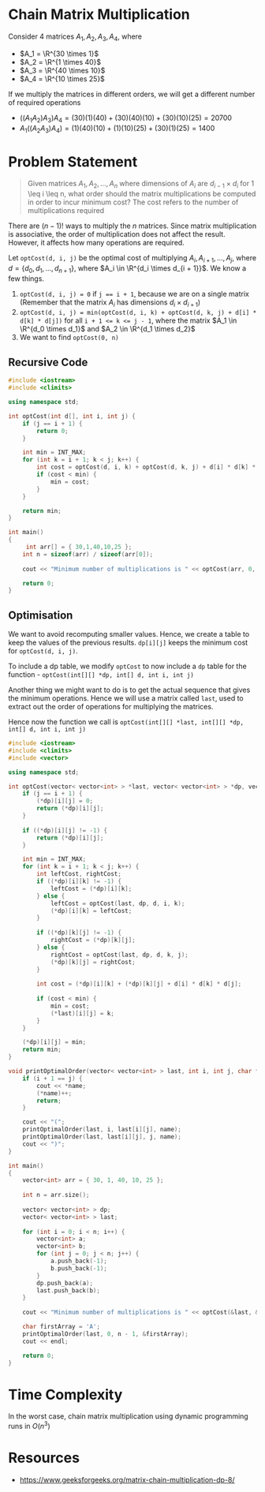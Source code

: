 # Chain Matrix Multiplication

Consider 4 matrices $A_1, A_2, A_3, A_4$, where

- $A_1 = \R^{30 \times 1}$
- $A_2 = \R^{1 \times 40}$
- $A_3 = \R^{40 \times 10}$
- $A_4 = \R^{10 \times 25}$
 
If we multiply the matrices in different orders, we will get a different number of required operations

- $((A_1 A_2)A_3)A_4 = (30)(1)(40) + (30)(40)(10) + (30)(10)(25) = 20700$
- $A_1((A_2 A_3) A_4) = (1)(40)(10) + (1)(10)(25) + (30)(1)(25) = 1400$

# Problem Statement

> Given matrices $A_1, A_2, ..., A_n$ where dimensions of $A_i$ are $d_{i - 1} \times d_i$ for 1 \leq i \leq n, what order should the matrix multiplications be computed in order to incur minimum cost? The cost refers to the number of multiplications required

There are $(n-1)!$ ways to multiply the $n$ matrices. Since matrix multiplication is associative, the order of multiplication does not affect the result. However, it affects how many operations are required. 

Let `optCost(d, i, j)` be the optimal cost of multiplying $A_i, A_{i + 1}, ..., A_{j}$, where $d = \{ d_0, d_1, ..., d_{n+1} \}$, where $A_i \in \R^{d_i \times d_{i + 1}}$. We know a few things.

1. `optCost(d, i, j) = 0` if `j == i + 1`, because we are on a single matrix (Remember that the matrix $A_i$ has dimensions $d_i \times d_{i + 1}$)
2. `optCost(d, i, j) = min(optCost(d, i, k) + optCost(d, k, j) + d[i] * d[k] * d[j])` for all `i + 1 <= k <= j - 1`, where the matrix $A_1 \in \R^{d_0 \times d_1}$ and $A_2 \in \R^{d_1 \times d_2}$
3. We want to find `optCost(0, n)`

## Recursive Code

```cpp
#include <iostream>
#include <climits>

using namespace std;

int optCost(int d[], int i, int j) {
    if (j == i + 1) {
        return 0;
    }

    int min = INT_MAX;
    for (int k = i + 1; k < j; k++) {
        int cost = optCost(d, i, k) + optCost(d, k, j) + d[i] * d[k] * d[j];
        if (cost < min) {
            min = cost;
        }
    }

    return min;
}

int main()
{
     int arr[] = { 30,1,40,10,25 };
    int n = sizeof(arr) / sizeof(arr[0]);
 
    cout << "Minimum number of multiplications is " << optCost(arr, 0, n - 1);

    return 0;
}
```

## Optimisation

We want to avoid recomputing smaller values. Hence, we create a table to keep the values of the previous results. `dp[i][j]` keeps the minimum cost for `optCost(d, i, j)`. 

To include a dp table, we modify `optCost` to now include a `dp` table for the function - `optCost(int[][] *dp, int[] d, int i, int j)`

Another thing we might want to do is to get the actual sequence that gives the minimum operations. Hence we will use a matrix called `last`, used to extract out the order of operations for multiplying the matrices.

Hence now the function we call is `optCost(int[][] *last, int[][] *dp, int[] d, int i, int j)`

```cpp
#include <iostream>
#include <climits>
#include <vector>

using namespace std;

int optCost(vector< vector<int> > *last, vector< vector<int> > *dp, vector<int> d, int i, int j) {
    if (j == i + 1) {
        (*dp)[i][j] = 0;
        return (*dp)[i][j];
    }
    
    if ((*dp)[i][j] != -1) {
        return (*dp)[i][j];
    }

    int min = INT_MAX;
    for (int k = i + 1; k < j; k++) {
        int leftCost, rightCost;
        if ((*dp)[i][k] != -1) {
            leftCost = (*dp)[i][k];
        } else {
            leftCost = optCost(last, dp, d, i, k);
            (*dp)[i][k] = leftCost;
        }
        
        if ((*dp)[k][j] != -1) {
            rightCost = (*dp)[k][j];
        } else {
            rightCost = optCost(last, dp, d, k, j);
            (*dp)[k][j] = rightCost;
        }
        
        int cost = (*dp)[i][k] + (*dp)[k][j] + d[i] * d[k] * d[j];
        
        if (cost < min) {
            min = cost;
            (*last)[i][j] = k;
        }
    }

    (*dp)[i][j] = min;
    return min;
}

void printOptimalOrder(vector< vector<int> > last, int i, int j, char *name) {
    if (i + 1 == j) {
        cout << *name;
        (*name)++;
        return;
    }

    cout << "(";
    printOptimalOrder(last, i, last[i][j], name);
    printOptimalOrder(last, last[i][j], j, name);
    cout << ")";
}

int main()
{
    vector<int> arr = { 30, 1, 40, 10, 25 };
    
    int n = arr.size();
    
    vector< vector<int> > dp;
    vector< vector<int> > last;
    
    for (int i = 0; i < n; i++) {
        vector<int> a;
        vector<int> b;
        for (int j = 0; j < n; j++) {
            a.push_back(-1);
            b.push_back(-1);
        }
        dp.push_back(a);
        last.push_back(b);
    }
 
    cout << "Minimum number of multiplications is " << optCost(&last, &dp, arr, 0, n - 1) << endl;

    char firstArray = 'A';
    printOptimalOrder(last, 0, n - 1, &firstArray);
    cout << endl;

    return 0;
}
```

# Time Complexity

In the worst case, chain matrix multiplication using dynamic programming runs in $O(n^3)$

# Resources

- https://www.geeksforgeeks.org/matrix-chain-multiplication-dp-8/

